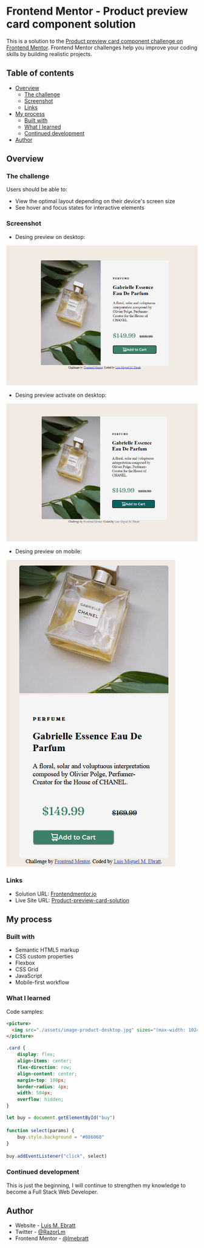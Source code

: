 # Frontend Mentor - Product preview card component solution

This is a solution to the [Product preview card component challenge on Frontend Mentor](https://www.frontendmentor.io/challenges/product-preview-card-component-GO7UmttRfa). Frontend Mentor challenges help you improve your coding skills by building realistic projects. 

## Table of contents

- [Overview](#overview)
  - [The challenge](#the-challenge)
  - [Screenshot](#screenshot)
  - [Links](#links)
- [My process](#my-process)
  - [Built with](#built-with)
  - [What I learned](#what-i-learned)
  - [Continued development](#continued-development)
- [Author](#author)

## Overview

### The challenge

Users should be able to:

- View the optimal layout depending on their device's screen size
- See hover and focus states for interactive elements

### Screenshot

- Desing preview on desktop:

![Desing preview on desktop](./desings/desing-desktop.png)

- Desing preview activate on desktop:

![Desing preview activate on desktop](./desings/desing-activate-desktop.png)

- Desing preview on mobile:

![Desing preview on mobile](./desings/mobile-desktop.png)

### Links

- Solution URL: [Frontendmentor.io](https://www.frontendmentor.io/challenges/product-preview-card-component-GO7UmttRfa/hub/product-preview-card-component-solution-WRWbC144bX)
- Live Site URL: [Product-preview-card-solution](https://lmebratt.github.io/product-preview-card/)

## My process

### Built with

- Semantic HTML5 markup
- CSS custom properties
- Flexbox
- CSS Grid
- JavaScript
- Mobile-first workflow

### What I learned

Code samples:

```html
<picture>
  <img src="./assets/image-product-desktop.jpg" sizes="(max-width: 1024px) 100vw, 1024px" srcset="./assets/image-product-mobile.jpg 1035w, ./assets/image-product-desktop.jpg 1080w" alt="Parfum">
</picture>
```
```css
.card {
    display: flex;
    align-items: center;
    flex-direction: row;
    align-content: center;
    margin-top: 100px;
    border-radius: 4px;
    width: 504px;
    overflow: hidden;
}
```
```js
let buy = document.getElementById("buy")

function select(params) {
    buy.style.background = "#086060"
}

buy.addEventListener("click", select)
```

### Continued development

This is just the beginning, I will continue to strengthen my knowledge to become a Full Stack Web Developer.

## Author

- Website - [Luis M. Ebratt](https://lmebratt.github.io/)
- Twitter - [@RazorLm](https://twitter.com/RazorLm)
- Frontend Mentor - [@lmebratt](https://www.frontendmentor.io/profile/lmebratt)
